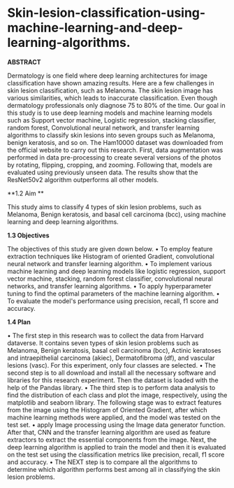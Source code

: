 # Skin-lesion-classification-using-machine-learning-and-deep-learning-algorithms.

**ABSTRACT**

Dermatology is one field where deep learning architectures for image classification have shown amazing results. Here are a few challenges in skin lesion classification, such as Melanoma. The skin lesion image has various similarities, which leads to inaccurate classification. Even though dermatology professionals only diagnose 75 to 80% of the time. Our goal in this study is to use deep learning models and machine learning models such as Support vector machine, Logistic regression, stacking classifier, random forest, Convolutional neural network, and transfer learning algorithms to classify skin lesions into seven groups such as Melanoma, benign keratosis, and so on. The Ham10000 dataset was downloaded from the official website to carry out this research. First, data augmentation was performed in data pre-processing to create several versions of the photos by rotating, flipping, cropping, and zooming. Following that, models are evaluated using previously unseen data. The results show that the ResNet50v2 algorithm outperforms all other models.

**1.2	Aim **

This study aims to classify 4 types of skin lesion problems, such as Melanoma, Benign keratosis, and basal cell carcinoma (bcc), using machine learning and deep learning algorithms.

**1.3 Objectives**

The objectives of this study are given down below.
•	To employ feature extraction techniques like Histogram of oriented Gradient, convolutional neural network and transfer learning algorithm.
•	To implement various machine learning and deep learning models like logistic regression, support vector machine, stacking, random forest classifier, convolutional neural networks, and transfer learning algorithms.
•	To apply hyperparameter tuning to find the optimal parameters of the machine learning algorithm. 
•	To evaluate the model's performance using precision, recall, f1 score and accuracy.


**1.4 Plan**

•	The first step in this research was to collect the data from Harvard dataverse. It contains seven types of skin lesion problems such as Melanoma, Benign keratosis, basal cell carcinoma (bcc), Actinic keratoses and intraepithelial carcinoma (akiec), Dermatofibroma (df), and vascular lesions (vasc). For this experiment, only four classes are selected. 
•	The second step is to all download and install all the necessary software and libraries for this research experiment. Then the dataset is loaded with the help of the Pandas library. 
•	The third step is to perform data analysis to find the distribution of each class and plot the image, respectively, using the matplotlib and seaborn library. The following stage was to extract features from the image using the Histogram of Oriented Gradient, after which machine learning methods were applied, and the model was tested on the test set.
• apply Image processing using the Image data generator function. After that, CNN and the transfer learning algorithm are used as feature extractors to extract the essential components from the image. Next, the deep learning algorithm is applied to train the model and then it is evaluated on the test set using the classification metrics like precision, recall, f1 score and accuracy.
•	The NEXT step is to compare all the algorithms to determine which algorithm performs best among all in classifying the skin lesion problems. 


